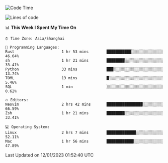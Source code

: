 <!--START_SECTION:waka-->
![Code Time](http://img.shields.io/badge/Code%20Time-1%2C109%20hrs%201%20min-blue)

![Lines of code](https://img.shields.io/badge/From%20Hello%20World%20I%27ve%20Written-24%20Thousand%20lines%20of%20code-blue)

📊 **This Week I Spent My Time On** 

```text
⌚︎ Time Zone: Asia/Shanghai

💬 Programming Languages: 
Rust                     1 hr 53 mins        ███████████░░░░░░░░░░░░░░   46.64% 
sh                       1 hr 21 mins        ████████░░░░░░░░░░░░░░░░░   33.41% 
Python                   33 mins             ███░░░░░░░░░░░░░░░░░░░░░░   13.74% 
TOML                     13 mins             █░░░░░░░░░░░░░░░░░░░░░░░░   5.46% 
SQL                      1 min               ░░░░░░░░░░░░░░░░░░░░░░░░░   0.62%

🔥 Editors: 
Neovim                   2 hrs 42 mins       ████████████████░░░░░░░░░   66.59% 
Zsh                      1 hr 21 mins        ████████░░░░░░░░░░░░░░░░░   33.41%

💻 Operating System: 
Linux                    2 hrs 7 mins        █████████████░░░░░░░░░░░░   52.11% 
Mac                      1 hr 56 mins        ████████████░░░░░░░░░░░░░   47.89%

```


 Last Updated on 12/01/2023 01:52:40 UTC
<!--END_SECTION:waka-->
